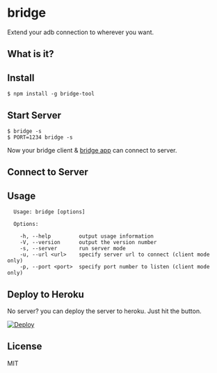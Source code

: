 # bridge

Extend your adb connection to wherever you want.

## What is it?

## Install

```
$ npm install -g bridge-tool
```

## Start Server

```
$ bridge -s
$ PORT=1234 bridge -s
```

Now your bridge client & [bridge app](https://github.com/chitacan/bridge-app) can connect to server.

## Connect to Server

## Usage

```
  Usage: bridge [options]

  Options:

    -h, --help         output usage information
    -V, --version      output the version number
    -s, --server       run server mode
    -u, --url <url>    specify server url to connect (client mode only)
    -p, --port <port>  specify port number to listen (client mode only)
```

## Deploy to Heroku

No server? you can deploy the server to heroku. Just hit the button.

[![Deploy](https://www.herokucdn.com/deploy/button.png)](https://heroku.com/deploy?template=https://github.com/chitacan/bridge)

## License

MIT
